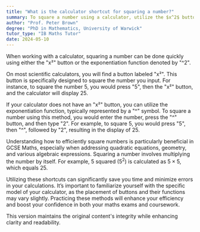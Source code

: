 ```yaml
---
title: "What is the calculator shortcut for squaring a number?"
summary: To square a number using a calculator, utilize the $x^2$ button or the $^2$ function for quick calculations.
author: "Prof. Peter Brown"
degree: "PhD in Mathematics, University of Warwick"
tutor_type: "IB Maths Tutor"
date: 2024-05-10
---
```


When working with a calculator, squaring a number can be done quickly using either the "x²" button or the exponentiation function denoted by "^2".

On most scientific calculators, you will find a button labeled "x²". This button is specifically designed to square the number you input. For instance, to square the number $5$, you would press "5", then the "x²" button, and the calculator will display $25$.

If your calculator does not have an "x²" button, you can utilize the exponentiation function, typically represented by a "^" symbol. To square a number using this method, you would enter the number, press the "^" button, and then type "2". For example, to square $5$, you would press "5", then "^", followed by "2", resulting in the display of $25$.

Understanding how to efficiently square numbers is particularly beneficial in GCSE Maths, especially when addressing quadratic equations, geometry, and various algebraic expressions. Squaring a number involves multiplying the number by itself. For example, $5$ squared ($5^2$) is calculated as $5 \times 5$, which equals $25$.

Utilizing these shortcuts can significantly save you time and minimize errors in your calculations. It’s important to familiarize yourself with the specific model of your calculator, as the placement of buttons and their functions may vary slightly. Practicing these methods will enhance your efficiency and boost your confidence in both your maths exams and coursework.

This version maintains the original content's integrity while enhancing clarity and readability.
    
